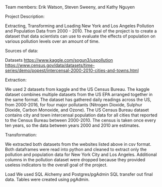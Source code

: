 Team members: Erik Watson, Steven Sweeny, and Kathy Nguyen

Project Description:

Extracting, Transforming and Loading New York and Los Angeles Pollution and Population Data from 2000 - 2010. The goal of the project is to create a dataset that data scientists can use to evaluate the effects of population on various pollution levels over an amount of time.

Sources of data:

Datasets https://www.kaggle.com/sogun3/uspollution https://www.census.gov/data/datasets/time-series/demo/popest/intercensal-2000-2010-cities-and-towns.html

Extraction:

We used 2 datasets from kaggle and the US Census Bureau. The kaggle dataset combines multiple datasets from the US EPA arranged together in the same format. The dataset has gathered daily readings across the US, from 2000-2016, for four major pollutants (Nitrogen Dioxide, Sulphur Dioxide, Carbon Monoxide, and Ozone). The US Census Bureau dataset contains city and town intercensal population data for all cities that reported to the Census Bureau between 2000-2010. The census is taken once every ten years, so the data between years 2000 and 2010 are estimates.

Transformation:

We extracted both datasets from the websites listed above in csv format. Both dataframes were read into python and cleaned to extract only the pollution and population data for New York City and Los Angeles. Additional columns in the pollution dataset were dropped because they provided useless indicators to the overall goal of the project.

Load We used SQL Alchemy and Postgres/pgAdmin SQL transfer out final data. Tables were created using pgAdmin.
